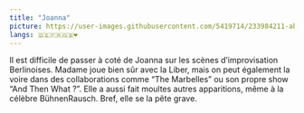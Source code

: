 ```yaml
---
title: "Joanna"
picture: https://user-images.githubusercontent.com/5419714/233984211-ab5de2a7-c0f0-4b04-9eb9-a1e51b1ad823.png
langs: 🇩🇪🇫🇷🇬🇧❤️
---
```


Il est difficile de passer à coté de Joanna sur les scènes d’improvisation Berlinoises. Madame joue bien sûr avec la
Liber, mais on peut également la voire dans des collaborations comme “The Marbelles” ou son propre show “And Then
What ?”. Elle a aussi fait moultes autres apparitions, même à la célèbre BühnenRausch. Bref, elle se la pête grave.